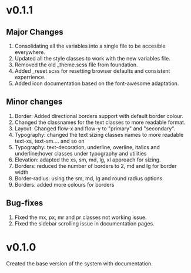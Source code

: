 

<!-- --------------------------------------------------------------------------------------------------------------------------------------- -->

# v0.1.1
## Major Changes
1. Consolidating all the variables into a single file to be accesible everywhere.
2. Updated all the style classes to work with the new variables file. 
3. Removed the old _theme.scss file from foundation.
4. Added _reset.scss for resetting browser defaults and consistent experrience.
5. Added icon documentation based on the font-awesome adaptation. 

## Minor changes
1. Border: Added directional borders support with default border colour.
2. Changed the classnames for the text classes to more readable format. 
3. Layout: Changed flow-x and flow-y to "primary" and "secondary". 
4. Typography: changed the text sizing classes names to more readable text-xs, text-sm.... and so on
5. Typography: text-decoration, underline, overline, italics and underline:hover classes under typography and utilities 
6. Elevation: adapted the xs, sm, md, lg, xl approach for sizing. 
7. Borders: reduced the number of borders to 2, md and lg for border width
8. Border-radius: using the sm, md, lg and round radius options
9. Borders: added more colours for borders 

## Bug-fixes
1. Fixed the mx, px, mr and pr classes not working issue. 
2. Fixed the sidebar scrolling issue in documentation pages. 

<!-- --------------------------------------------------------------------------------------------------------------------------------------- -->

# v0.1.0
Created the base version of the system with documentation.